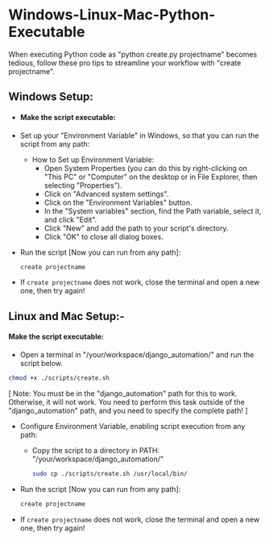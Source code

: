 # Windows-Linux-Mac-Python-Executable

When executing Python code as "python create.py projectname" becomes tedious, follow these pro tips to streamline your workflow with "create projectname".

## Windows Setup:

- #### Make the script executable:

- Set up your "Environment Variable" in Windows, so that you can run the script from any path:

    - How to Set up Environment Variable:
        - Open System Properties (you can do this by right-clicking on "This PC" or "Computer" on the desktop or in File Explorer, then selecting "Properties").
        - Click on "Advanced system settings".
        - Click on the "Environment Variables" button.
        - In the "System variables" section, find the Path variable, select it, and click "Edit".
        - Click "New" and add the path to your script's directory.
        - Click "OK" to close all dialog boxes.

- Run the script [Now you can run from any path]:
    ```bash
    create projectname
    ```

- If `create projectname` does not work, close the terminal and open a new one, then try again!



## Linux and Mac Setup:-

#### Make the script executable: 

- Open a terminal in "/your/workspace/django_automation/" and run the script below.

```bash
chmod +x ./scripts/create.sh
```

[ Note: You must be in the "django_automation" path for this to work. Otherwise, it will not work. You need to perform this task outside of the "django_automation" path, and you need to specify the complete path! ]

- Configure Environment Variable, enabling script execution from any path:
  - Copy the script to a directory in PATH: "/your/workspace/django_automation/"
    ```bash
    sudo cp ./scripts/create.sh /usr/local/bin/
    ```

- Run the script [Now you can run from any path]:
    ```bash
    create projectname
    ```

- If `create projectname` does not work, close the terminal and open a new one, then try again!

